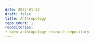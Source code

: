 ```yaml
---
date: 2023-01-23
draft: false
title: Anthropology
repo_count: 1
repositories:
- open-anthropology-research-repository
---
```



